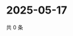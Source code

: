 # 2025-05-17

共 0 条

<!-- BEGIN ZHIHUQUESTIONS -->
<!-- 最后更新时间 Sat May 17 2025 12:13:32 GMT+0800 (China Standard Time) -->

<!-- END ZHIHUQUESTIONS -->
